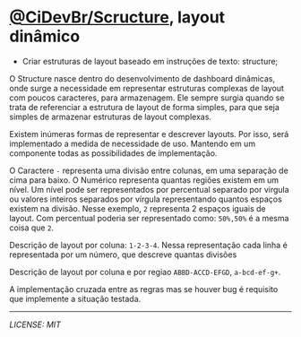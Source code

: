 # [@CiDevBr/Scructure](), layout dinâmico

 - Criar estruturas de layout baseado em instruções de texto: structure;

O Structure nasce dentro do desenvolvimento de dashboard dinâmicas, onde surge a necessidade em representar estruturas complexas de layout com poucos caracteres, para armazenagem. Ele sempre surgia quando se trata de referenciar a estrutura de layout de forma simples, para que seja simples de armazenar estruturas de layout complexas.

Existem inúmeras formas de representar e descrever layouts. Por isso, será implementado a medida de necessidade de uso. Mantendo em um componente todas as possibilidades de implementação.

O Caractere `-` representa uma divisão entre colunas, em uma separação de cima para baixo. O Numérico representa quantas regiões existem em um nível. Um nível pode ser representados por percentual separado por virgula ou valores inteiros separados por vírgula representando quantos espaços existem na divisão. Nesse exemplo, `2` representa 2 espaços iguais de layout. Com percentual poderia ser representado como: `50%,50%` é a mesma coisa que `2`.  

Descrição de layout por coluna: `1-2-3-4`. Nessa representação cada linha é representada por um número, que descreve quantas divisões

Descrição de layout por coluna e por regiao `ABBD-ACCD-EFGD`, `a-bcd-ef-g+`.

A implementação cruzada entre as regras mas se houver bug é requisito que implemente a situação testada. 

---
_LICENSE: MIT_